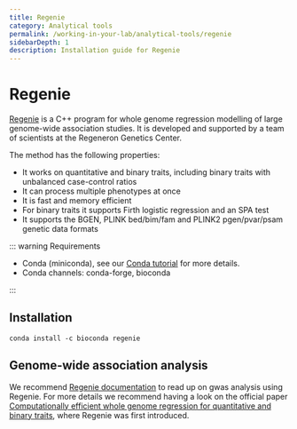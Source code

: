 ```yaml
---
title: Regenie
category: Analytical tools
permalink: /working-in-your-lab/analytical-tools/regenie
sidebarDepth: 1
description: Installation guide for Regenie
---
```


# Regenie

[Regenie](https://github.com/rgcgithub/regenie) is a C++ program for
whole genome regression modelling of large genome-wide association studies.
It is developed and supported by a team of scientists at the Regeneron Genetics Center.

The method has the following properties:

- It works on quantitative and binary traits, including binary traits with unbalanced case-control ratios
- It can process multiple phenotypes at once
- It is fast and memory efficient
- For binary traits it supports Firth logistic regression and an SPA test
- It supports the BGEN, PLINK bed/bim/fam and PLINK2 pgen/pvar/psam genetic data formats

::: warning Requirements

- Conda (miniconda), see our [Conda tutorial](/working-in-your-lab/analytical-tools/conda/) for more details.
- Conda channels: conda-forge, bioconda

:::

## Installation

```
conda install -c bioconda regenie
```

## Genome-wide association analysis

We recommend [Regenie documentation](https://rgcgithub.github.io/regenie/options/) to read up on gwas analysis
using Regenie. For more details we recommend having a look on the official paper
[Computationally efficient whole genome regression for quantitative and binary traits](https://www.biorxiv.org/content/10.1101/2020.06.19.162354v2.abstract),
where Regenie was first introduced.
